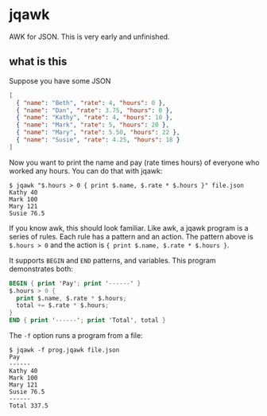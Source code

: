 # jqawk

AWK for JSON. This is very early and unfinished.

## what is this

Suppose you have some JSON

```json
[
  { "name": "Beth", "rate": 4, "hours": 0 },
  { "name": "Dan", "rate": 3.75, "hours": 0 },
  { "name": "Kathy", "rate": 4, "hours": 10 },
  { "name": "Mark", "rate": 5, "hours": 20 },
  { "name": "Mary", "rate": 5.50, "hours": 22 },
  { "name": "Susie", "rate": 4.25, "hours": 18 }
]
```

Now you want to print the name and pay (rate times hours) of everyone who worked any hours. You can do that with jqawk:

```shell
$ jqawk "$.hours > 0 { print $.name, $.rate * $.hours }" file.json
Kathy 40
Mark 100
Mary 121
Susie 76.5
```

If you know awk, this should look familiar. Like awk, a jqawk program is a series of rules. Each rule has a pattern and an action. The pattern above is `$.hours > 0` and the action is `{ print $.name, $.rate * $.hours }`.

It supports `BEGIN` and `END` patterns, and variables. This program demonstrates both:

```awk
BEGIN { print 'Pay'; print '------' }
$.hours > 0 {
  print $.name, $.rate * $.hours;
  total += $.rate * $.hours;
}
END { print '------'; print 'Total', total }
```

The `-f` option runs a program from a file:

```shell
$ jqawk -f prog.jqawk file.json
Pay
------
Kathy 40
Mark 100
Mary 121
Susie 76.5
------
Total 337.5
```
